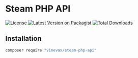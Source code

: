 # Steam PHP API

[![License](https://img.shields.io/packagist/l/vinevax/steam-php-api.svg?style=flat-square)](https://packagist.org/packages/vinevax/steam-php-api)
[![Latest Version on Packagist](https://img.shields.io/packagist/v/vinevax/steam-php-api.svg?style=flat-square)](https://packagist.org/packages/vinevax/steam-php-api)
[![Total Downloads](https://img.shields.io/packagist/dt/vinevax/steam-php-api?style=flat-square)](https://packagist.org/packages/vinevax/steam-php-api)

## Installation

```bash
composer require "vinevax/steam-php-api"
```